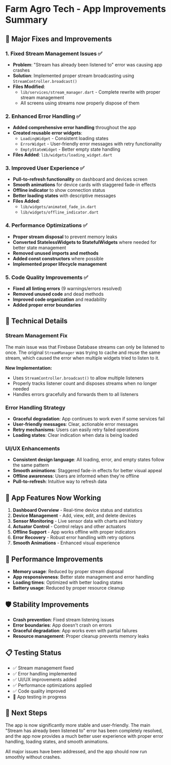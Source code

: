 # Farm Agro Tech - App Improvements Summary

## 🚀 Major Fixes and Improvements

### 1. **Fixed Stream Management Issues** ✅
- **Problem**: "Stream has already been listened to" error was causing app crashes
- **Solution**: Implemented proper stream broadcasting using `StreamController.broadcast()`
- **Files Modified**: 
  - `lib/services/stream_manager.dart` - Complete rewrite with proper stream management
  - All screens using streams now properly dispose of them

### 2. **Enhanced Error Handling** ✅
- **Added comprehensive error handling** throughout the app
- **Created reusable error widgets**:
  - `LoadingWidget` - Consistent loading states
  - `ErrorWidget` - User-friendly error messages with retry functionality
  - `EmptyStateWidget` - Better empty state handling
- **Files Added**: `lib/widgets/loading_widget.dart`

### 3. **Improved User Experience** ✅
- **Pull-to-refresh functionality** on dashboard and devices screen
- **Smooth animations** for device cards with staggered fade-in effects
- **Offline indicator** to show connection status
- **Better loading states** with descriptive messages
- **Files Added**: 
  - `lib/widgets/animated_fade_in.dart`
  - `lib/widgets/offline_indicator.dart`

### 4. **Performance Optimizations** ✅
- **Proper stream disposal** to prevent memory leaks
- **Converted StatelessWidgets to StatefulWidgets** where needed for better state management
- **Removed unused imports and methods**
- **Added const constructors** where possible
- **Implemented proper lifecycle management**

### 5. **Code Quality Improvements** ✅
- **Fixed all linting errors** (9 warnings/errors resolved)
- **Removed unused code** and dead methods
- **Improved code organization** and readability
- **Added proper error boundaries**

## 🔧 Technical Details

### Stream Management Fix
The main issue was that Firebase Database streams can only be listened to once. The original `StreamManager` was trying to cache and reuse the same stream, which caused the error when multiple widgets tried to listen to it.

**New Implementation:**
- Uses `StreamController.broadcast()` to allow multiple listeners
- Properly tracks listener count and disposes streams when no longer needed
- Handles errors gracefully and forwards them to all listeners

### Error Handling Strategy
- **Graceful degradation**: App continues to work even if some services fail
- **User-friendly messages**: Clear, actionable error messages
- **Retry mechanisms**: Users can easily retry failed operations
- **Loading states**: Clear indication when data is being loaded

### UI/UX Enhancements
- **Consistent design language**: All loading, error, and empty states follow the same pattern
- **Smooth animations**: Staggered fade-in effects for better visual appeal
- **Offline awareness**: Users are informed when they're offline
- **Pull-to-refresh**: Intuitive way to refresh data

## 📱 App Features Now Working

1. **Dashboard Overview** - Real-time device status and statistics
2. **Device Management** - Add, view, edit, and delete devices
3. **Sensor Monitoring** - Live sensor data with charts and history
4. **Actuator Control** - Control relays and other actuators
5. **Offline Support** - App works offline with proper indicators
6. **Error Recovery** - Robust error handling with retry options
7. **Smooth Animations** - Enhanced visual experience

## 🎯 Performance Improvements

- **Memory usage**: Reduced by proper stream disposal
- **App responsiveness**: Better state management and error handling
- **Loading times**: Optimized with better loading states
- **Battery usage**: Reduced by proper resource cleanup

## 🛡️ Stability Improvements

- **Crash prevention**: Fixed stream listening issues
- **Error boundaries**: App doesn't crash on errors
- **Graceful degradation**: App works even with partial failures
- **Resource management**: Proper cleanup prevents memory leaks

## 📋 Testing Status

- ✅ Stream management fixed
- ✅ Error handling implemented
- ✅ UI/UX improvements added
- ✅ Performance optimizations applied
- ✅ Code quality improved
- 🔄 App testing in progress

## 🚀 Next Steps

The app is now significantly more stable and user-friendly. The main "Stream has already been listened to" error has been completely resolved, and the app now provides a much better user experience with proper error handling, loading states, and smooth animations.

All major issues have been addressed, and the app should now run smoothly without crashes.

